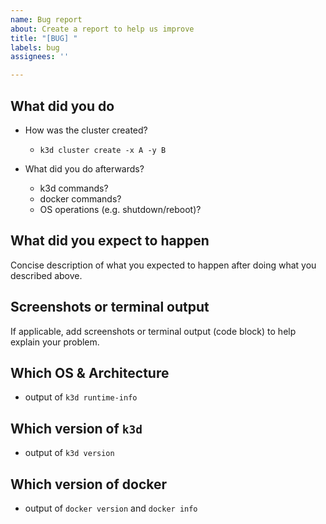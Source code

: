 ```yaml
---
name: Bug report
about: Create a report to help us improve
title: "[BUG] "
labels: bug
assignees: ''

---
```


<!-- 
BUG REPORT --- README

-> You're struggling with something and it may not be a bug afterall? Please open a discussion instead: https://github.com/k3d-io/k3d/discussions

-> Think it's for sure a bug? Please fill in as many of the fields below as you can so we can help you best!

@@@ Sponsors @@@
Need this fixed urgently for work? Consider sponsoring this issue via https://issuehunt.io/r/k3d-io/k3d
@@@ Sponsors @@@

-->

## What did you do

- How was the cluster created?
  - `k3d cluster create -x A -y B`

- What did you do afterwards?
  - k3d commands?
  - docker commands?
  - OS operations (e.g. shutdown/reboot)?

## What did you expect to happen

Concise description of what you expected to happen after doing what you described above.

## Screenshots or terminal output

If applicable, add screenshots or terminal output (code block) to help explain your problem.

## Which OS & Architecture

- output of `k3d runtime-info`

## Which version of `k3d`

- output of `k3d version`

## Which version of docker

- output of `docker version` and `docker info`
